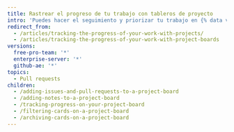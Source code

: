 ```yaml
---
title: Rastrear el progreso de tu trabajo con tableros de proyecto
intro: 'Puedes hacer el seguimiento y priorizar tu trabajo en {% data variables.product.product_name %} creando un tablero de proyecto con propuestas, solicitudes de extracción y notas asociadas.'
redirect_from:
  - /articles/tracking-the-progress-of-your-work-with-projects/
  - /articles/tracking-the-progress-of-your-work-with-project-boards
versions:
  free-pro-team: '*'
  enterprise-server: '*'
  github-ae: '*'
topics:
  - Pull requests
children:
  - /adding-issues-and-pull-requests-to-a-project-board
  - /adding-notes-to-a-project-board
  - /tracking-progress-on-your-project-board
  - /filtering-cards-on-a-project-board
  - /archiving-cards-on-a-project-board
---
```


